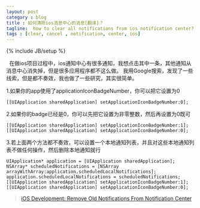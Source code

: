 ```yaml
---
layout: post
category : blog
title : 如何清除ios消息中心的消息[翻译]？
tagline:  how to clear all notifications from ios notification center?
tags : [clear, cancel , notification, center, ios]
---
```

{% include JB/setup %}

&nbsp;&nbsp;在做ios项目过程中，ios通知中心有很多通知，我想点击其中一条，其他通知从消息中心消失掉，但是很多应用程序都不这么做。
我用Google搜索，发现了一些线索，但是都不奏效，我也做了一些研究，其实很简单。

1.如果你的app使用了applicationIconBadgeNumber，你可以把它设置为0

	[[UIApplication sharedApplication] setApplicationIconBadgeNumber:0];

2.如果你的badge已经是0，你可以先把它设置为非零整数，然后再设置为0既可

	[[UIApplication sharedApplication] setApplicationIconBadgeNumber:1];
	[[UIApplication sharedApplication] setApplicationIconBadgeNumber:0];

3.若上面两个方法都不奏效，可以设置一个本地通知列表，并且对这些本地通知列表不做任何操作，然后删除本地通知就行

	UIApplication* application = [UIApplication sharedApplication];
	NSArray* scheduledNotifications = [NSArray arrayWithArray:application.scheduledLocalNotifications];
	application.scheduledLocalNotifications = scheduledNotifications;
	[[UIApplication sharedApplication] setApplicationIconBadgeNumber:1];
	[[UIApplication sharedApplication] setApplicationIconBadgeNumber:0];


> [iOS Development: Remove Old Notifications From Notification Center](http://josh-asch.net/2012/02/29/ios-development-remove-old-notifications-from-notification-center/)
